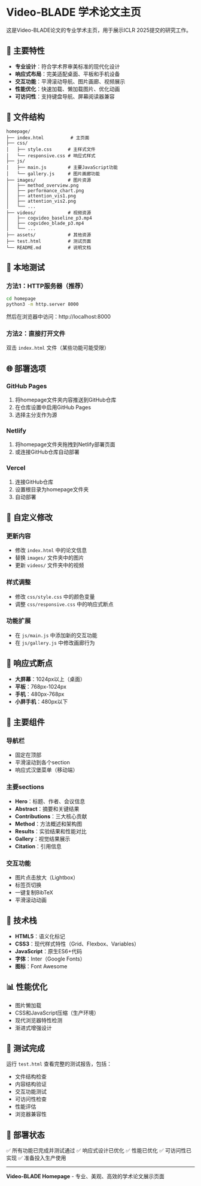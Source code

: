 # Video-BLADE 学术论文主页

这是Video-BLADE论文的专业学术主页，用于展示ICLR 2025提交的研究工作。

## 🎯 主要特性

- **专业设计**：符合学术界审美标准的现代化设计
- **响应式布局**：完美适配桌面、平板和手机设备
- **交互功能**：平滑滚动导航、图片画廊、视频展示
- **性能优化**：快速加载、懒加载图片、优化动画
- **可访问性**：支持键盘导航、屏幕阅读器兼容

## 📁 文件结构

```
homepage/
├── index.html          # 主页面
├── css/
│   ├── style.css      # 主样式文件
│   └── responsive.css # 响应式样式
├── js/
│   ├── main.js        # 主要JavaScript功能
│   └── gallery.js     # 图片画廊功能
├── images/            # 图片资源
│   ├── method_overview.png
│   ├── performance_chart.png
│   ├── attention_vis1.png
│   ├── attention_vis2.png
│   └── ...
├── videos/            # 视频资源
│   ├── cogvideo_baseline_p3.mp4
│   ├── cogvideo_blade_p3.mp4
│   └── ...
├── assets/            # 其他资源
├── test.html          # 测试页面
└── README.md          # 说明文档
```

## 🚀 本地测试

### 方法1：HTTP服务器（推荐）
```bash
cd homepage
python3 -m http.server 8000
```
然后在浏览器中访问：http://localhost:8000

### 方法2：直接打开文件
双击 `index.html` 文件（某些功能可能受限）

## 🌐 部署选项

### GitHub Pages
1. 将homepage文件夹内容推送到GitHub仓库
2. 在仓库设置中启用GitHub Pages
3. 选择主分支作为源

### Netlify
1. 将homepage文件夹拖拽到Netlify部署页面
2. 或连接GitHub仓库自动部署

### Vercel
1. 连接GitHub仓库
2. 设置根目录为homepage文件夹
3. 自动部署

## 🎨 自定义修改

### 更新内容
- 修改 `index.html` 中的论文信息
- 替换 `images/` 文件夹中的图片
- 更新 `videos/` 文件夹中的视频

### 样式调整
- 修改 `css/style.css` 中的颜色变量
- 调整 `css/responsive.css` 中的响应式断点

### 功能扩展
- 在 `js/main.js` 中添加新的交互功能
- 在 `js/gallery.js` 中修改画廊行为

## 📱 响应式断点

- **大屏幕**：1024px以上（桌面）
- **平板**：768px-1024px
- **手机**：480px-768px
- **小屏手机**：480px以下

## 🎯 主要组件

### 导航栏
- 固定在顶部
- 平滑滚动到各个section
- 响应式汉堡菜单（移动端）

### 主要sections
- **Hero**：标题、作者、会议信息
- **Abstract**：摘要和关键结果
- **Contributions**：三大核心贡献
- **Method**：方法概述和架构图
- **Results**：实验结果和性能对比
- **Gallery**：视觉结果展示
- **Citation**：引用信息

### 交互功能
- 图片点击放大（Lightbox）
- 标签页切换
- 一键复制BibTeX
- 平滑滚动动画

## 🔧 技术栈

- **HTML5**：语义化标记
- **CSS3**：现代样式特性（Grid、Flexbox、Variables）
- **JavaScript**：原生ES6+代码
- **字体**：Inter（Google Fonts）
- **图标**：Font Awesome

## 📊 性能优化

- 图片懒加载
- CSS和JavaScript压缩（生产环境）
- 现代浏览器特性检测
- 渐进式增强设计

## 🧧 测试完成

运行 `test.html` 查看完整的测试报告，包括：
- 文件结构检查
- 内容结构验证
- 交互功能测试
- 可访问性检查
- 性能评估
- 浏览器兼容性

## 🎉 部署状态

✅ 所有功能已完成并测试通过
✅ 响应式设计已优化
✅ 性能已优化
✅ 可访问性已实现
✅ 准备投入生产使用

---

**Video-BLADE Homepage** - 专业、美观、高效的学术论文展示页面